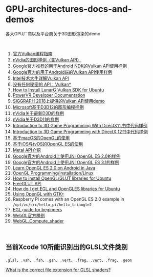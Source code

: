 # GPU-architectures-docs-and-demos
各大GPU厂商以及平台商关于3D图形渲染的demo

<br />

1. [官方Vulkan编程指南](http://www.vulkanprogrammingguide.com)
1. [nVidia的图形样例（含Vulkan API）](https://github.com/NVIDIAGameWorks/GraphicsSamples/tree/master/samples)
1. [Google官方推荐的用于Android NDK的Vulkan API使用样例](https://github.com/LunarG/VulkanSamples)
1. [Google官方的用于Android端的Vulkan API使用样例](https://github.com/googlesamples/android-vulkan-tutorials)
1. [Intel技术大牛详解Vulkan API](https://github.com/GameTechDev/IntroductionToVulkan)
1. [没有任何秘密的 API：Vulkan*](https://software.intel.com/zh-cn/articles/api-without-secrets-introduction-to-vulkan-preface)
1. [How to Install LunarG Vulkan SDK for Ubuntu](https://support.amd.com/en-us/kb-articles/Pages/Install-LunarG-Vulkan-SDK.aspx)
1. [PowerVR Developer Documentation](https://docs.imgtec.com)
1. [SIGGRAPH 2018上提供的Vulkan API使用demo](http://web.engr.oregonstate.edu/~mjb/vulkan/)
1. [Microsoft基于D3D12的图形编程样例](https://github.com/Microsoft/DirectX-Graphics-Samples)
1. [nVidia关于最新D3D的样例](https://developer.nvidia.com/gameworks-directx-samples)
1. [nVidia关于D3D11的样例](https://developer.nvidia.com/dx11-samples)
1. [Introduction to 3D Game Programming With DirectX11 书中代码样例](https://github.com/jjuiddong/Introduction-to-3D-Game-Programming-With-DirectX11)
1. [Introduction to 3D Game Programming with DirectX 12书中代码样例](https://github.com/d3dcoder/d3d12book/)
1. [基于macOS的OpenGL的使用](https://developer.apple.com/opengl/)
1. [基于iOS与tvOS的OpenGL ES的使用](https://developer.apple.com/opengl-es/)
1. [Metal API介绍](https://developer.apple.com/metal/)
1. [Google官方的Android上使用JNI OpenGL ES 2.0的样例](https://github.com/googlesamples/android-ndk/tree/master/hello-gl2)
1. [Google官方的Android上使用JNI OpenGL ES 3.1的样例](https://github.com/googlesamples/android-ndk/tree/master/gles3jni)
1. [Learn OpenGL ES 2.0 on Android in Java](http://www.learnopengles.com/android-lesson-one-getting-started/)
1. [OpenGL Programming/Installation/Linux](https://en.wikibooks.org/wiki/OpenGL_Programming/Installation/Linux)
1. [How to install OpenGL/GLUT libraries for Ubuntu](https://askubuntu.com/questions/96087/how-to-install-opengl-glut-libraries)
1. [FreeGLUT API](http://freeglut.sourceforge.net/docs/api.php)
1. [How do I get EGL and OpenGLES libraries for Ubuntu](https://askubuntu.com/questions/244133/how-do-i-get-egl-and-opengles-libraries-for-ubuntu-running-on-virtualbox)
1. [Using OpenGL with GTK+](https://www.bassi.io/articles/2015/02/17/using-opengl-with-gtk/)
1. Raspberry Pi comes with an OpenGL ES 2.0 example in `/opt/vc/src/hello_pi/hello_triangle2`
1. [EGL guide for beginners](https://stackoverflow.com/questions/19212145/egl-guide-for-beginners)
1. [WebGL官方样例](https://github.com/WebGLSamples)
1. [WebGL_Compute_shader](https://github.com/9ballsyndrome/WebGL_Compute_shader)

<br/>

## 当前Xcode 10所能识别出的GLSL文件类别

`.glsl`、`.vsh`、`.fsh`、`.gsh`、`.vert`、`.frag`、`.vert`、`.frag`、`.geom`

[What is the correct file extension for GLSL shaders?](https://stackoverflow.com/questions/6432838/what-is-the-correct-file-extension-for-glsl-shaders)

